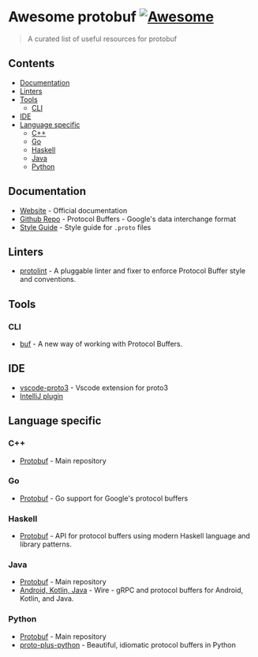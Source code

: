 # Awesome protobuf [![Awesome](https://cdn.rawgit.com/sindresorhus/awesome/d7305f38d29fed78fa85652e3a63e154dd8e8829/media/badge.svg)](https://github.com/sindresorhus/awesome)

> A curated list of useful resources for protobuf


## Contents

- [Documentation](#doc)
- [Linters](#linters)
- [Tools](#tools)
  * [CLI](#tools-cli)
- [IDE](#ide)
- [Language specific](#lang)
  * [C++](#lang-cpp)
  * [Go](#lang-go)
  * [Haskell](#lang-haskell)
  * [Java](#lang-java)
  * [Python](#lang-python)


<a name="doc"></a>
## Documentation
- [Website](https://developers.google.com/protocol-buffers) - Official documentation
- [Github Repo](https://github.com/protocolbuffers/protobuf) - Protocol Buffers - Google's data interchange format
- [Style Guide](https://developers.google.com/protocol-buffers/docs/style) - Style guide for `.proto` files

<a name="linters"></a>
## Linters
- [protolint](https://github.com/yoheimuta/protolint) - A pluggable linter and fixer to enforce Protocol Buffer style and conventions.

<a name="tools"></a>
## Tools

<a name="tools-cli"></a>
### CLI
- [buf](https://github.com/bufbuild/buf) - A new way of working with Protocol Buffers.

<a name="ide"></a>
## IDE
- [vscode-proto3](https://github.com/zxh0/vscode-proto3) - Vscode extension for proto3
- [IntelliJ plugin](https://plugins.jetbrains.com/plugin/14004-protocol-buffers)

<a name="lang"></a>
## Language specific

<a name="lang-cpp"></a>
### C++
- [Protobuf](https://github.com/protocolbuffers/protobuf) - Main repository

<a name="lang-go"></a>
### Go
- [Protobuf](https://github.com/golang/protobuf) - Go support for Google's protocol buffers

<a name="lang-haskell"></a>
### Haskell
- [Protobuf](https://github.com/google/proto-lens) - API for protocol buffers using modern Haskell language and library patterns.

<a name="lang-java"></a>
### Java
- [Protobuf](https://github.com/protocolbuffers/protobuf) - Main repository
- [Android, Kotlin, Java](https://github.com/square/wire) - Wire - gRPC and protocol buffers for Android, Kotlin, and Java.

<a name="lang-python"></a>
### Python
- [Protobuf](https://github.com/protocolbuffers/protobuf) - Main repository
- [proto-plus-python](https://github.com/googleapis/proto-plus-python) - Beautiful, idiomatic protocol buffers in Python
